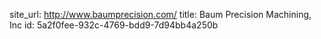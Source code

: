 site_url: http://www.baumprecision.com/
title: Baum Precision Machining, Inc
id: 5a2f0fee-932c-4769-bdd9-7d94bb4a250b
